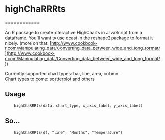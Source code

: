 # highChaRRRts
============

An R package to create interactive HighCharts in JavaScript from a dataframe. You'll want to use dcast in the reshape2 package to format it nicely. (more on that: [http://www.cookbook-r.com/Manipulating_data/Converting_data_between_wide_and_long_format/](http://www.cookbook-r.com/Manipulating_data/Converting_data_between_wide_and_long_format/))

Currently supported chart types: bar, line, area, column.<br/>
Chart types to come: scatterplot and others

## Usage

```
	highChaRRRts(data, chart_type, x_axis_label, y_axis_label)
```

## So...

```
	highChaRRRts(df, "line", "Months", "Temperature")
```